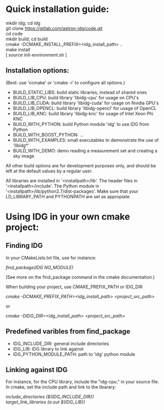 # Quick installation guide:      

mkdir idg; cd idg     
git clone https://gitlab.com/astron-idg/code.git      
cd code     
mkdir build; cd build           
cmake -DCMAKE_INSTALL_PREFIX=\<idg\_install\_path\> ..       
make install            
[ source init-environment.sh ]         

## Installation options:      
(Best: use 'ccmake' or 'cmake -i' to configure all options.)       

* BUILD_STATIC_LIBS: build static libraries, instead of shared ones       
* BUILD_LIB_CPU: build library 'libidg-cpu' for usage on CPU's      
* BUILD_LIB_CUDA: build library 'libidg-cuda' for usage on Nvidia GPU's      
* BUILD_LIB_OPENCL: build library 'libidg-opencl' for usage of OpenCL     
* BUILD_LIB_KNC: build library 'libidg-knc' for usage of Intel Xeon Phi KNC      
* BUILD_WITH_PYTHON: build Python module 'idg' to use IDG from Python       
* BUILD_WITH_BOOST_PYTHON: ...       
* BUILD_WITH_EXAMPLES: small executables to demonstrate the use of 'libidg*'        
* BUILD_WITH_DEMO: demo reading a measurement set and creating a sky image         

All other build options are for development purposes only, and should be
left at the default values by a regular user.      

All libraries are installed in '\<installpath\>/lib'. The header files in
'\<installpath\>/include'. The Python module in
'\<installpath\>/lib/python2.7/dist-packages'. Make sure that your
LD_LIBRARY_PATH and PYTHONPATH are set as appropiate.      


# Using IDG in your own cmake project:

## Finding IDG    

In your CMakeLists.txt file, use for instance:     

*find_package(IDG  NO_MODULE)*         

(See more on the find_package command in the cmake documentation.)      

When building your project, use CMAKE_PREFIX_PATH or IDG_DIR    

*cmake  -DCMAKE_PREFIX_PATH=\<idg\_install\_path\>  \<project\_src\_path\>*
     
or       

*cmake  -DIDG_DIR=\<idg\_install\_path\>  \<project\_src\_path\>*

## Predefined varibles from find_package

*  IDG_INCLUDE_DIR: general include directories       
*  IDG_LIB: IDG library to link against      
*  IDG_PYTHON_MODULE_PATH: path to 'idg' python module    

## Linking against IDG

For instance, for the CPU library, include the "idg-cpu." in your source file. In cmake, set the include path and link to the libarary:     

*include_directories (${IDG_INCLUDE_DIR})*    
*target_link_libraries (a.out ${IDG_LIB})*      

